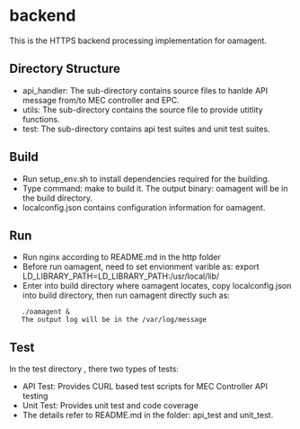 # backend

This is the HTTPS backend processing implementation for oamagent.

## Directory Structure

- api_handler: The sub-directory contains source files to hanlde API message from/to MEC controller and EPC.
- utils: The sub-directory contains the source file to provide  utitlity functions.
- test: The sub-directory contains api test suites and unit test suites.

## Build

- Run setup_env.sh to install dependencies required for the building. 
- Type command:  make to build it. The output binary: oamagent will be in the build directory. 
- localconfig.json contains configuration information for oamagent.

## Run

- Run nginx according to README.md in the  http folder
- Before run oamagent, need to set envionment varible as: export LD_LIBRARY_PATH=LD_LIBRARY_PATH:/usr/local/lib/
- Enter into build directory where oamagent locates, copy localconfig.json into build directory, then run oamagent directly such as:
```text
   ./oamagent &  
   The output log will be in the /var/log/message
```

## Test

In the test directory , there two types of tests:
- API Test: Provides CURL based test scripts for MEC Controller  API testing
- Unit Test: Provides unit test and code coverage  
- The details refer to README.md in the folder: api_test and unit_test. 
